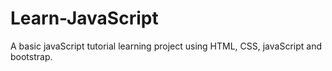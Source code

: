 # Learn-JavaScript
 A basic javaScript tutorial learning project using HTML, CSS, javaScript and bootstrap.
